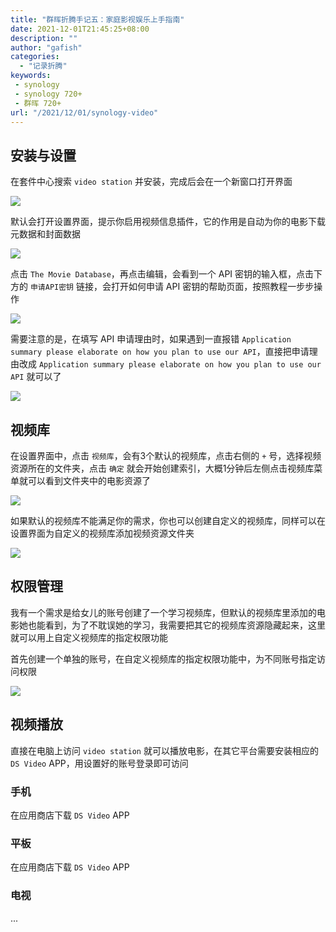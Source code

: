 ```yaml
---
title: "群晖折腾手记五：家庭影视娱乐上手指南"
date: 2021-12-01T21:45:25+08:00
description: ""
author: "gafish"
categories:
  - "记录折腾"
keywords:
 - synology
 - synology 720+
 - 群晖 720+
url: "/2021/12/01/synology-video"
---
```



## 安装与设置

在套件中心搜索 `video station` 并安装，完成后会在一个新窗口打开界面

![](/images/2021-12-01-synology-video/1.jpg)

默认会打开设置界面，提示你启用视频信息插件，它的作用是自动为你的电影下载元数据和封面数据

![](/images/2021-12-01-synology-video/2.jpg)

点击 `The Movie Database`，再点击编辑，会看到一个 API 密钥的输入框，点击下方的 `申请API密钥` 链接，会打开如何申请 API 密钥的帮助页面，按照教程一步步操作

![](/images/2021-12-01-synology-video/4.jpg)

需要注意的是，在填写 API 申请理由时，如果遇到一直报错 `Application summary please elaborate on how you plan to use our API`，直接把申请理由改成 `Application summary please elaborate on how you plan to use our API` 就可以了

![](/images/2021-12-01-synology-video/5.png)

## 视频库

在设置界面中，点击 `视频库`，会有3个默认的视频库，点击右侧的 `+` 号，选择视频资源所在的文件夹，点击 `确定` 就会开始创建索引，大概1分钟后左侧点击视频库菜单就可以看到文件夹中的电影资源了

![](/images/2021-12-01-synology-video/3.jpg)

如果默认的视频库不能满足你的需求，你也可以创建自定义的视频库，同样可以在设置界面为自定义的视频库添加视频资源文件夹

![](/images/2021-12-01-synology-video/6.jpg)

## 权限管理

我有一个需求是给女儿的账号创建了一个学习视频库，但默认的视频库里添加的电影她也能看到，为了不耽误她的学习，我需要把其它的视频库资源隐藏起来，这里就可以用上自定义视频库的指定权限功能

首先创建一个单独的账号，在自定义视频库的指定权限功能中，为不同账号指定访问权限

![](/images/2021-12-01-synology-video/7.jpg)

## 视频播放

直接在电脑上访问 `video station` 就可以播放电影，在其它平台需要安装相应的 `DS Video` APP，用设置好的账号登录即可访问

### 手机

在应用商店下载 `DS Video` APP

### 平板

在应用商店下载 `DS Video` APP

### 电视

...